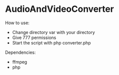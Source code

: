 # AudioAndVideoConverter
How to use:
- Change directory var with your directory
- Give 777 permissions
- Start the script with php converter.php




Dependencies:
 - ffmpeg
 - php
